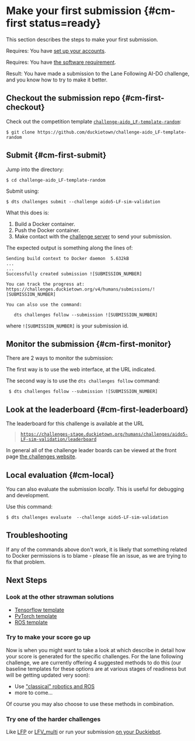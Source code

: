 # Make your first submission {#cm-first status=ready}

This section describes the steps to make your first submission.

<div class='requirements' markdown='1'>

Requires: You have [set up your accounts](#cm-accounts).

Requires: You have [the software requirement](#cm-sw).

Result: You have made a submission to the Lane Following AI-DO challenge, and you know how to try to make it better.

</div>

## Checkout the submission repo {#cm-first-checkout}

Check out the competition template [`challenge-aido_LF-template-random`][template]:

    $ git clone https://github.com/duckietown/challenge-aido_LF-template-random

[template]: https://github.com/duckietown/challenge-aido_LF-template-random

## Submit {#cm-first-submit}

Jump into the directory:

    $ cd challenge-aido_LF-template-random

Submit using:

    $ dts challenges submit --challenge aido5-LF-sim-validation

What this does is:

1. Build a Docker container.
2. Push the Docker container.
3. Make contact with the [challenge server][server] to send your submission.

[server]: https://challenges.duckietown.org/v4/

The expected output is something along the lines of:

    Sending build context to Docker daemon  5.632kB
    ...
    ...
    Successfully created submission ![SUBMISSION_NUMBER]
    
    You can track the progress at: https://challenges.duckietown.org/v4/humans/submissions/![SUBMISSION_NUMBER]
    
    You can also use the command:
    
       dts challenges follow --submission ![SUBMISSION_NUMBER]

where `![SUBMISSION_NUMBER]` is your submission id.

## Monitor the submission {#cm-first-monitor}

There are 2 ways to monitor the submission:

The first way is to use the web interface, at the URL indicated.

The second way is to use the `dts challenges follow` command:

     $ dts challenges follow --submission ![SUBMISSION_NUMBER]

## Look at the leaderboard {#cm-first-leaderboard}

The leaderboard for this challenge is available at the URL

> [`https://challenges-stage.duckietown.org/humans/challenges/aido5-LF-sim-validation/leaderboard`][leaderboard]


[leaderboard]: https://challenges-stage.duckietown.org/humans/challenges/aido5-LF-sim-validation/leaderboard

In general all of the challenge leader boards can be viewed at the front page [the challenges website][challenges].

[challenges]: https://challenges.duckietown.org/v4/



## Local evaluation {#cm-local}

You can also evaluate the submission *locally*.  This is useful for debugging and development.

Use this command:

    $ dts challenges evaluate  --challenge aido5-LF-sim-validation

## Troubleshooting

If any of the commands above don't work, it is likely that something related to Docker permissions is to blame - please file an issue, as we are trying to fix that problem.

<!-- TODO: where to file an issue? -->

## Next Steps

###  Look at the other strawman solutions

* [Tensorflow template](#tensorflow-template) 
* [PyTorch template](#pytorch-template) 
* [ROS template](#ros-template) 

### Try to make your score go up

Now is when you might want to take a look at [](#part:aido-rules) which describe in detail how your score is generated for the specific challenges. For the lane following challenge,  we are currently offering 4 suggested methods to do this (our baseline templates for these options are at various stages of readiness but will be getting updated very soon):


* Use ["classical" robotics and ROS](#ros-baseline)
* more to come...
  
Of course you may also choose to use these methods in combination. 

### Try one of the harder challenges 

Like [LFP](#lf_p) or [LFV_multi](#lf_vm) or run your submission [on your Duckiebot](#lf_duckiebot).
